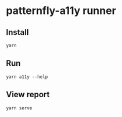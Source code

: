 # patternfly-a11y runner

## Install
`yarn`

## Run
`yarn a11y --help`

## View report
`yarn serve`
